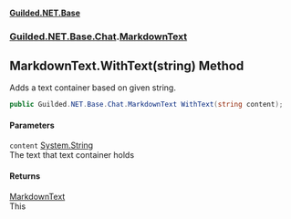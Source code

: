 #### [Guilded.NET.Base](Guilded_NET_Base.md 'Guilded.NET.Base')
### [Guilded.NET.Base.Chat](Guilded_NET_Base.md#Guilded_NET_Base_Chat 'Guilded.NET.Base.Chat').[MarkdownText](MarkdownText.md 'Guilded.NET.Base.Chat.MarkdownText')
## MarkdownText.WithText(string) Method
Adds a text container based on given string.  
```csharp
public Guilded.NET.Base.Chat.MarkdownText WithText(string content);
```
#### Parameters
<a name='Guilded_NET_Base_Chat_MarkdownText_WithText(string)_content'></a>
`content` [System.String](https://docs.microsoft.com/en-us/dotnet/api/System.String 'System.String')  
The text that text container holds
  
#### Returns
[MarkdownText](MarkdownText.md 'Guilded.NET.Base.Chat.MarkdownText')  
This
